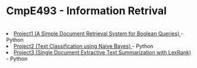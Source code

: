 <h1> CmpE493 - Information Retrival </h1>
<br>
<li><a href = "https://github.com/ozmenbrn/university_projects/tree/master/CmpE493_Intro_Information_Retrival/project1"> Project1 (A Simple Document Retrieval System for Boolean Queries) </a> - Python </li>
<li><a href = "https://github.com/ozmenbrn/university_projects/tree/master/CmpE493_Intro_Information_Retrival/project2"> Project2 (Text Classification using Naive Bayes) </a> - Python </li>
<li><a href = "https://github.com/ozmenbrn/university_projects/tree/master/CmpE493_Intro_Information_Retrival/project3"> Project3 (Single Document Extractive Text Summarization with LexRank) </a> - Python </li>
